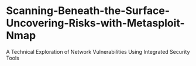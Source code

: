 # Scanning-Beneath-the-Surface-Uncovering-Risks-with-Metasploit-Nmap
A Technical Exploration of Network Vulnerabilities Using Integrated Security Tools
